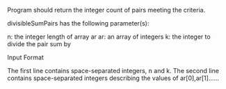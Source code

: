 Program should return the integer count of pairs meeting the criteria.

divisibleSumPairs has the following parameter(s):

n: the integer length of array ar
ar: an array of integers
k: the integer to divide the pair sum by

Input Format

The first line contains  space-separated integers, n and k.
The second line contains  space-separated integers describing the values of ar[0],ar[1]......
